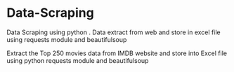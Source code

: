 # Data-Scraping
Data Scraping using python . Data extract from web and store in excel file using requests module and beautifulsoup 

Extract the Top 250  movies data from IMDB website and store into Excel file using python requests module and beautifulsoup 
